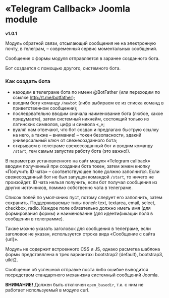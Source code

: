 # «Telegram Callback» Joomla module

**v1.0.1**

Модуль обратной связи, отсылающий сообщения не на электронную почту, в телеграм, &ndash; современный сервис моментальных сообщений.

Сообщение с формы модуля отправляется в заранее созданного бота.

Бот создается с помощью другого, системного бота.

### Как создать бота

-  находим в телеграме бота по имени @BotFather (или переходим по ссылке http://t.me/botfather);
-  вводим боту команду `/newbot` (либо выбираем ее из списка команд в приветственном сообщении);
-  последовательно вводим сначала наименование бота (любое, какое придумаете), затем системный никнейм, состоящий только из латинских символов, цифр и символа «_»;
-  вуаля! нам отвечают, что бот создан и предлагаю быструю ссылку на него, а также &ndash; внимание! &ndash; токен безопасности, эдакий универсальный ключ от свежесозданного бота;
-  открываем в телеграме свежесозданный бот и вводим команду `/start`, тем самым запустив работу бота (это важно!).

В параметрах установленного на сайт модуля «Telegram callback» вводим полученный при создании бота токен, затем жмем кнопку «Получить ID чата» &ndash; соответствующее поле должно заполнится. Если свежесозданный бот не был запущен командой `/start`, то ничего не произойдет. ID чата нельзя получить, если бот получал сообщения из других источников, помимо собственно чата в телеграме.

Список полей по умолчанию пуст, потому следует его заполнить, затем сохранить. Поддерживаемые типы полей: text, textarea, email, select, checkbox, radio. Каждое поле обязательно должно иметь имя (для формирования формы) и наименование (для идентификации поля в сообщении в телеграмме).

Также можно указать заголовок для сообщения в телеграме, если заголовок не указан, используется строка вида «Сообщение с сайта {url}».

Модуль не содержит встроенного CSS и JS, однако расметка шаблона формы представллена в трех вариантах: bootstrap2 (default), bootstrap3, uikit2.

Сообщение об успешной отправке поста либо ошибке выводится посредством стандартного механизма системный сообщений Joomla.

**ВНИМАНИЕ!** Должен быть отключен `open_basedir`, т.к. с ним не работает используемый в модуле curl.
